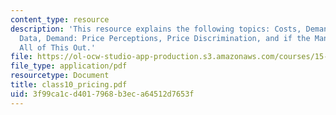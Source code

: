 ```yaml
---
content_type: resource
description: 'This resource explains the following topics: Costs, Demand: Lack of
  Data, Demand: Price Perceptions, Price Discrimination, and if the Managers Work
  All of This Out.'
file: https://ol-ocw-studio-app-production.s3.amazonaws.com/courses/15-810-marketing-management-fall-2004/3f99ca1cd4017968b3eca64512d7653f_class10_pricing.pdf
file_type: application/pdf
resourcetype: Document
title: class10_pricing.pdf
uid: 3f99ca1c-d401-7968-b3ec-a64512d7653f
---
```

